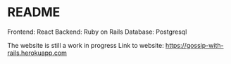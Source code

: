 # README

Frontend: React Backend: Ruby on Rails Database: Postgresql

The website is still a work in progress Link to website: https://gossip-with-rails.herokuapp.com
